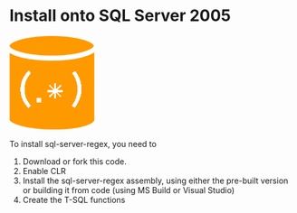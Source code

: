 # Install onto SQL Server 2005

![SQL Regex Logo](/images/sql-regex-logo.png)

To install sql-server-regex, you need to

1. Download or fork this code. 
2. Enable CLR
3. Install the sql-server-regex assembly, using either the pre-built version or building it from code (using MS Build or Visual Studio)
4. Create the T-SQL functions